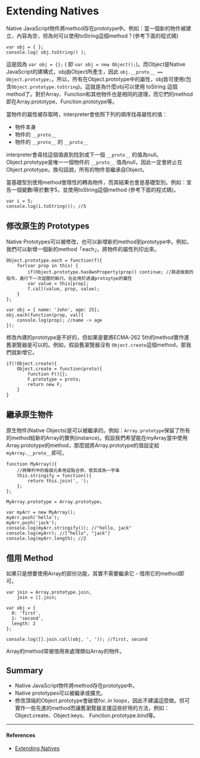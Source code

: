 # Extending Natives
Native JavaScript物件將method存在prototype中。例如：當一個新的物件被建立，內容為空，但為何可以使用toString這個method？(參考下面的程式碼)

    var obj = { };
    console.log( obj.toString() );

這是因為 `var obj = {};` ( 即 `var obj = new Object();`)。而Object是Native JavaScript的建構式，obj由Object所產生，因此 `obj.__proto__ == Object.prototype;`。所以，所有在Object.prototype中的屬性，obj皆可使用(包含`Object.prototype.toString`)。這就是為什麼obj可以使用 toString 這個method了。對於Array、Function和其他物件也是相同的道理，而它們的method即在Array.prototype、Function.prototype等。

當物件的屬性被存取時，interpreter會依照下列的順序找尋屬性的值：

- 物件本身
- 物件的 `__proto__`
- 物件的 `__proto__` 的 `__proto__`

interpreter會尋找這個值直到找到或下一個 `__proto__` 的值為null。Object.prototype是唯一一個物件的 `__proto__` 值為null，因此一定會終止在Object.prototype。換句話說，所有的物件皆繼承自Object。

當基礎型別使用method會隱性的轉為物件，而其結果也會是基礎型別。例如：宣告一個變數i等於數字5，並使用toString這個method (參考下面的程式碼)。

    var i = 5;
    console.log(i.toString()); //5

## 修改原生的 Prototypes
Native Prototypes可以被修改，也可以新增新的method到prototype中。例如，我們可以新增一個新的method「each」，將物件的屬性列印出來。

    Object.prototype.each = function(f){
        for(var prop in this) {
            if(Object.prototype.hasOwnProperty(prop)) continue; //跳過後面的指令，進行下一次迴圈的執行。在此用於過濾protoytpe的屬性
            var value = this[prop];
            f.call(value, prop, value);
        }
    };
    
    var obj = { name: 'John', age: 25};
    obj.each(function(prop, val){
        console.log(prop); //name -> age
    });

修改內建的prototype是不好的，但如果是要將ECMA-262 5th的method實作進舊瀏覽器是可以的。例如，假設舊瀏覽器沒有 `Object.create`這個method，那我們就新增它。

    if(!Object.create){
        Object.create = function(proto){
            function F(){};
            F.prototype = proto;
            return new F;
        }
    }

## 繼承原生物件
原生物件(Native Objects)是可以被繼承的。例如：`Array.prototype`保留了所有的method給新的Array的實例(instance)。假設我們希望能在myArray當中使用Array.prototype的method，那麼就將Array.prototype的值設定給`myArray.__proto__`即可。 

    function MyArray(){
        //將陣列中的每個元素用逗點合併，使其成為一字串
        this.stringify = function(){
            return this.join(', ');
        };
    };
    
    MyArray.prototype = Array.prototype;
    
    var myArr = new MyArray();
    myArr.push('hello');
    myArr.push('jack');
    console.log(myArr.stringify()); //"hello, jack"
    console.log(myArr); //["hello", "jack"]
    console.log(myArr.length); //2

## 借用 Method
如果只是想要使用Array的部份功能，其實不需要繼承它 - 借用它的method即可。

    var join = Array.prototype.join,
        join = [].join;
    	
    var obj = {
      0: 'first',
      1: 'second',
      length: 2
    };
    
    console.log([].join.call(obj, ', ')); //first, second

Array的method常被借用來處理類似Array的物件。

## Summary
- Native JavaScript物件將method存在prototype中。
- Native prototypes可以被繼承或擴充。
- 修改頂端的Object.prototype會破壞for..in loops，因此不建議這麼做。但可實作一些先進的method而讓舊瀏覽器支援這些好用的方法，例如：Object.create、Object.keys、 Function.prototype.bind等。

---
#### References
- [Extending Natives](http://javascript.info/tutorial/native-prototypes)
